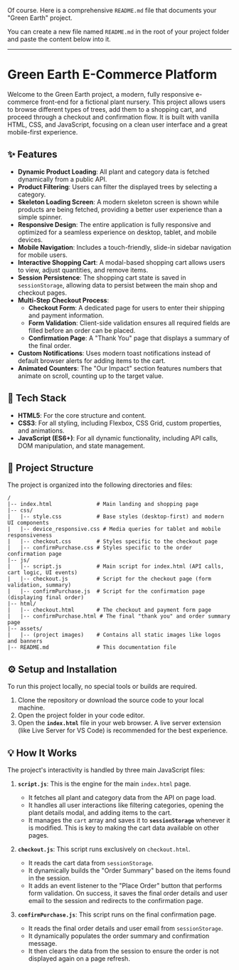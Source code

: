 Of course. Here is a comprehensive `README.md` file that documents your "Green Earth" project.

You can create a new file named `README.md` in the root of your project folder and paste the content below into it.

-----

# Green Earth E-Commerce Platform

Welcome to the Green Earth project, a modern, fully responsive e-commerce front-end for a fictional plant nursery. This project allows users to browse different types of trees, add them to a shopping cart, and proceed through a checkout and confirmation flow. It is built with vanilla HTML, CSS, and JavaScript, focusing on a clean user interface and a great mobile-first experience.

## ✨ Features

  - **Dynamic Product Loading**: All plant and category data is fetched dynamically from a public API.
  - **Product Filtering**: Users can filter the displayed trees by selecting a category.
  - **Skeleton Loading Screen**: A modern skeleton screen is shown while products are being fetched, providing a better user experience than a simple spinner.
  - **Responsive Design**: The entire application is fully responsive and optimized for a seamless experience on desktop, tablet, and mobile devices.
  - **Mobile Navigation**: Includes a touch-friendly, slide-in sidebar navigation for mobile users.
  - **Interactive Shopping Cart**: A modal-based shopping cart allows users to view, adjust quantities, and remove items.
  - **Session Persistence**: The shopping cart state is saved in `sessionStorage`, allowing data to persist between the main shop and checkout pages.
  - **Multi-Step Checkout Process**:
      - **Checkout Form**: A dedicated page for users to enter their shipping and payment information.
      - **Form Validation**: Client-side validation ensures all required fields are filled before an order can be placed.
      - **Confirmation Page**: A "Thank You" page that displays a summary of the final order.
  - **Custom Notifications**: Uses modern toast notifications instead of default browser alerts for adding items to the cart.
  - **Animated Counters**: The "Our Impact" section features numbers that animate on scroll, counting up to the target value.

## 🚀 Tech Stack

  - **HTML5**: For the core structure and content.
  - **CSS3**: For all styling, including Flexbox, CSS Grid, custom properties, and animations.
  - **JavaScript (ES6+)**: For all dynamic functionality, including API calls, DOM manipulation, and state management.

## 📁 Project Structure

The project is organized into the following directories and files:

```
/
|-- index.html              # Main landing and shopping page
|-- css/
|   |-- style.css           # Base styles (desktop-first) and modern UI components
|   |-- device_responsive.css # Media queries for tablet and mobile responsiveness
|   |-- checkout.css        # Styles specific to the checkout page
|   |-- confirmPurchase.css # Styles specific to the order confirmation page
|-- js/
|   |-- script.js           # Main script for index.html (API calls, cart logic, UI events)
|   |-- checkout.js         # Script for the checkout page (form validation, summary)
|   |-- confirmPurchase.js  # Script for the confirmation page (displaying final order)
|-- html/
|   |-- checkout.html       # The checkout and payment form page
|   |-- confirmPurchase.html # The final "thank you" and order summary page
|-- assets/
|   |-- (project images)    # Contains all static images like logos and banners
|-- README.md               # This documentation file
```

## ⚙️ Setup and Installation

To run this project locally, no special tools or builds are required.

1.  Clone the repository or download the source code to your local machine.
2.  Open the project folder in your code editor.
3.  Open the **`index.html`** file in your web browser. A live server extension (like Live Server for VS Code) is recommended for the best experience.

## 💡 How It Works

The project's interactivity is handled by three main JavaScript files:

1.  **`script.js`**: This is the engine for the main `index.html` page.

      - It fetches all plant and category data from the API on page load.
      - It handles all user interactions like filtering categories, opening the plant details modal, and adding items to the cart.
      - It manages the `cart` array and saves it to **`sessionStorage`** whenever it is modified. This is key to making the cart data available on other pages.

2.  **`checkout.js`**: This script runs exclusively on `checkout.html`.

      - It reads the cart data from `sessionStorage`.
      - It dynamically builds the "Order Summary" based on the items found in the session.
      - It adds an event listener to the "Place Order" button that performs form validation. On success, it saves the final order details and user email to the session and redirects to the confirmation page.

3.  **`confirmPurchase.js`**: This script runs on the final confirmation page.

      - It reads the final order details and user email from `sessionStorage`.
      - It dynamically populates the order summary and confirmation message.
      - It then clears the data from the session to ensure the order is not displayed again on a page refresh.